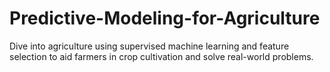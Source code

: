 # Predictive-Modeling-for-Agriculture
Dive into agriculture using supervised machine learning and feature selection to aid farmers in crop cultivation and solve real-world problems.
